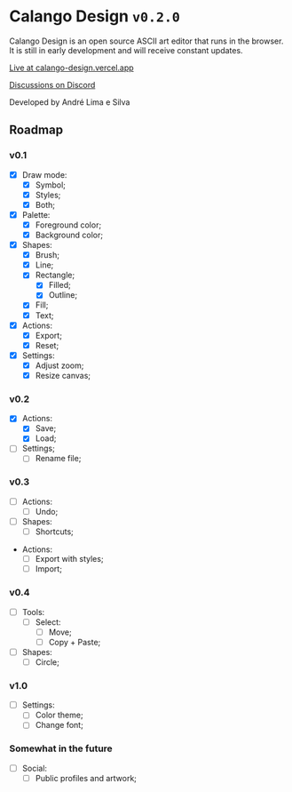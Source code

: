 # Calango Design `v0.2.0`

Calango Design is an open source ASCII art editor that runs in the browser. It is still in early development and will receive constant updates.

[Live at calango-design.vercel.app](https://calango-design.vercel.app/)

[Discussions on Discord](https://discord.gg/59YQ4pQd3q)

Developed by André Lima e Silva

## Roadmap

### v0.1

- [x] Draw mode:
  - [x] Symbol;
  - [x] Styles;
  - [x] Both;
- [x] Palette:
  - [x] Foreground color;
  - [x] Background color;
- [x] Shapes:
  - [x] Brush;
  - [x] Line;
  - [x] Rectangle;
    - [x] Filled;
    - [x] Outline;
  - [x] Fill;
  - [x] Text;
- [x] Actions:
  - [x] Export;
  - [x] Reset;
- [x] Settings:
  - [x] Adjust zoom;
  - [x] Resize canvas;

### v0.2

- [x] Actions:
  - [x] Save;
  - [x] Load;
- [ ] Settings;
  - [ ] Rename file;

### v0.3

- [ ] Actions:
  - [ ] Undo;
- [ ] Shapes:
  - [ ] Shortcuts;
- Actions:
  - [ ] Export with styles;
  - [ ] Import;

### v0.4

- [ ] Tools:
  - [ ] Select:
    - [ ] Move;
    - [ ] Copy + Paste;
- [ ] Shapes:
  - [ ] Circle;

### v1.0

- [ ] Settings:
  - [ ] Color theme;
  - [ ] Change font;

### Somewhat in the future

- [ ] Social:
  - [ ] Public profiles and artwork;
